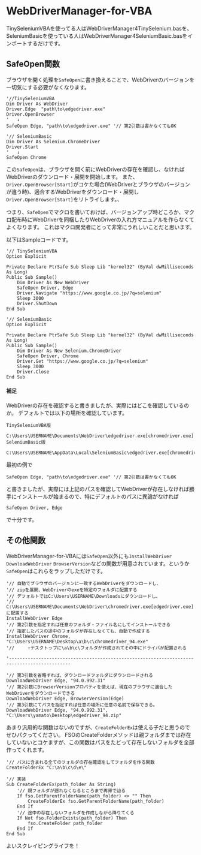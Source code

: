 # WebDriverManager-for-VBA

TinySeleniumVBAを使ってる人はWebDriverManager4TinySelenium.basを、SeleniumBasicを使っている人はWebDriverManager4SeleniumBasic.basをインポートするだけです。

## SafeOpen関数
ブラウザを開く処理を```SafeOpen```に書き換えることで、WebDriverのバージョンを一切気にする必要がなくなります。

```VB
'//TinySeleniumVBA
Dim Driver As WebDriver
Driver.Edge  "path\to\edgedriver.exe"
Driver.OpenBrowser
'   ↓
SafeOpen Edge, "path\to\edgedriver.exe" '// 第2引数は書かなくてもOK
```
```VB
'// SeleniumBasic
Dim Driver As Selenium.ChromeDriver
Driver.Start 
'   ↓
SafeOpen Chrome
```

この```SafeOpen```は、ブラウザを開く前にWebDriverの存在を確認し、なければWebDriverのダウンロード・展開を開始します。
また、```Driver.OpenBrowser[Start]```がコケた場合(WebDriverとブラウザのバージョンが違う時)、適合するWebDriverをダウンロード・展開し```Driver.OpenBrowser[Start]```をリトライします。、

つまり、```SafeOpen```でマクロを書いておけば、バージョンアップ時どころか、マクロ配布時にWebDriverを同梱したりWebDriverの入れ方マニュアルを作らなくてよくなります。
これはマクロ開発者にとって非常にうれしいことだと思います。

以下はSampleコードです。

```VB
'// TinySeleniumVBA
Option Explicit

Private Declare PtrSafe Sub Sleep Lib "kernel32" (ByVal dwMilliseconds As Long)
Public Sub Sample()
    Dim Driver As New WebDriver
    SafeOpen Driver, Edge
    Driver.Navigate "https://www.google.co.jp/?q=selenium"
    Sleep 3000
    Driver.ShutDown
End Sub
```
```VB
'// SeleniumBasic
Option Explicit

Private Declare PtrSafe Sub Sleep Lib "kernel32" (ByVal dwMilliseconds As Long)
Public Sub Sample()
    Dim Driver As New Selenium.ChromeDriver
    SafeOpen Driver, Chrome
    Driver.Get "https://www.google.co.jp/?q=selenium"
    Sleep 3000
    Driver.Close
End Sub
```

#### 補足
WebDriverの存在を確認すると書きましたが、実際にはどこを確認しているのか。
デフォルトでは以下の場所を確認しています。

```
TinySeleniumVBA版
    C:\Users\USERNAME\Documents\WebDriver\edgedriver.exe[chromedriver.exe]
SeleniumBasic版
    C:\Users\USERNAME\AppData\Local\SeleniumBasic\edgedriver.exe[chromedriver.exe]
```

最初の例で

```VB
SafeOpen Edge, "path\to\edgedriver.exe" '// 第2引数は書かなくてもOK
```

と書きましたが、実際には上記のパスを確認してWebDriverが存在しなければ勝手にインストールが始まるので、特にデフォルトのパスに異論がなければ

```VB
SafeOpen Driver, Edge
```

で十分です。

## その他関数
WebDriverManager-for-VBAには```SafeOpen```以外にも```InstallWebDriver``` ```DownloadWebDriver``` 
 ```BrowserVersion```などの関数が用意されています。というか```SafeOpen```はこれらをラップしただけです。

```VB
'// 自動でブラウザのバージョンに一致するWebDriverをダウンロードし、
'// zipを展開、WebDriverのexeを特定のフォルダに配置する
'// デフォルトではC:\Users\USERNAME\Downloadsにダウンロードし、
'// C:\Users\USERNAME\Documents\WebDriver\chromedriver.exe[edgedriver.exe]に配置する
InstallWebDriver Edge
'// 第2引数を指定すれば任意のフォルダ・ファイル名にしてインストールできる
'// 指定したパスの途中のフォルダが存在しなくても、自動で作成する
InstallWebDriver Chrome, "C:\Users\USERNAME\Desktop\a\b\c\chromedriver_94.exe"
'//     ↑デスクトップに\a\b\c\フォルダが作成されてその中にドライバが配置される

'---------------------------------------------------------------------------------------------

'// 第3引数を省略すれば、ダウンロードフォルダにダウンロードされる
DownloadWebDriver Edge, "94.0.992.31"
'// 第2引数にBrowserVersionプロパティを使えば、現在のブラウザに適合したWebDriverをダウンロードできる
DownloadWebDriver Edge, BrowserVersion(Edge)
'// 第3引数にてパスを指定すれば任意の場所に任意の名前で保存できる。
DownloadWebDriver Edge, "94.0.992.31", "C:\Users\yamato\Desktop\edgedriver_94.zip"
```

あまり汎用的な関数はないのですが、```CreateFolderEx```は使える子だと思うのでぜひパクってください。
FSOのCreateFolderメソッドは親フォルダまでは存在していないとコケますが、この関数はパスをたどって存在しないフォルダを全部作ってくれます。

```VB
'// パスに含まれる全てのフォルダの存在確認をしてフォルダを作る関数
CreateFolderEx "C:\a\b\c\d\e\"

'// 実装
Sub CreateFolderEx(path_folder As String)
    '// 親フォルダが遡れなくなるところまで再帰で辿る
    If fso.GetParentFolderName(path_folder) <> "" Then
        CreateFolderEx fso.GetParentFolderName(path_folder)
    End If
    '// 途中の存在しないフォルダを作成しながら降りてくる
    If Not fso.FolderExists(path_folder) Then
        fso.CreateFolder path_folder
    End If
End Sub
```

よいスクレイピングライフを！
